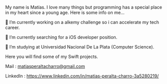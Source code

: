My name is Matías. I love many things but programming has a special place in my heart since a young age. Here is some info on me...


🔭 I’m currently working on a alkemy challenge so i can accelerate my tech career.

🌱 I’m currently searching for a iOS developer position.

👯 I’m studying at Universidad Nacional De La Plata (Computer Science).

Here you will find some of my Swift projects.

Mail : matiasperaltacharro@gmail.com

LinkedIn : https://www.linkedin.com/in/matias-peralta-charro-3a5280219/


